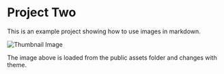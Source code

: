 # Project Two

This is an example project showing how to use images in markdown.

![Thumbnail Image](/assets/image.png)

The image above is loaded from the public assets folder and changes with theme.
